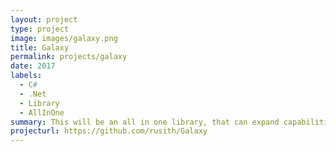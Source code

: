 ```yaml
---
layout: project
type: project
image: images/galaxy.png
title: Galaxy
permalink: projects/galaxy
date: 2017
labels:
  - C#
  - .Net
  - Library
  - AllInOne
summary: This will be an all in one library, that can expand capabilities of the .net framework by adding extensions, new modules to the framework and exposing Tools , patterns and much more..
projecturl: https://github.com/rusith/Galaxy
---
```

